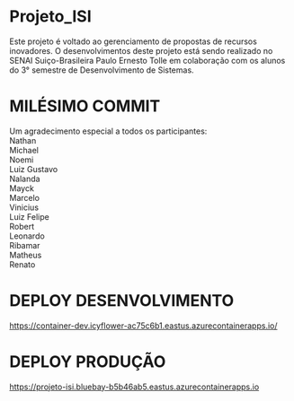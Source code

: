 # Projeto_ISI
Este projeto é voltado ao gerenciamento de propostas de recursos inovadores. O desenvolvimentos deste projeto está sendo realizado no SENAI Suiço-Brasileira Paulo Ernesto Tolle em colaboração com os alunos do 3° semestre de Desenvolvimento de Sistemas.

# MILÉSIMO COMMIT
Um agradecimento especial a todos os participantes:
<br> Nathan
<br> Michael
<br> Noemi
<br> Luiz Gustavo
<br> Nalanda
<br> Mayck
<br> Marcelo
<br> Vinicius
<br> Luiz Felipe
<br> Robert
<br> Leonardo
<br> Ribamar
<br> Matheus
<br> Renato

# DEPLOY DESENVOLVIMENTO
https://container-dev.icyflower-ac75c6b1.eastus.azurecontainerapps.io/

# DEPLOY PRODUÇÃO
https://projeto-isi.bluebay-b5b46ab5.eastus.azurecontainerapps.io


